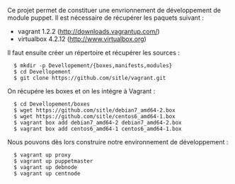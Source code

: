 Ce projet permet de constituer une envrionnement de développement de module puppet. Il est nécessaire de récupérer les paquets suivant :

* vagrant 1.2.2 (http://downloads.vagrantup.com/)
* virtualbox 4.2.12 (http://www.virtualbox.org)

Il faut ensuite créer un répertoire et récupérer les sources :
```
  $ mkdir -p Devellopement/{boxes,manifests,modules}
  $ cd Devellopement
  $ git clone https://github.com/sitle/vagrant.git
```

On récupére les boxes et on les intégre à Vagrant :
```
  $ cd Devellopement/boxes
  $ wget https://github.com/sitle/debian7_amd64-2.box
  $ wget https://github.com/sitle/centos6_amd64-1.box
  $ vagrant box add debian7_amd64-2 debian7_amd64-2.box
  $ vagrant box add centos6_amd64-1 centos6_amd64-1.box
```

Nous pouvons dès lors construire notre environnement de développement :
```
  $ vagrant up proxy
  $ vagrant up puppetmaster
  $ vagrant up debnode
  $ vagrant up centnode
```

